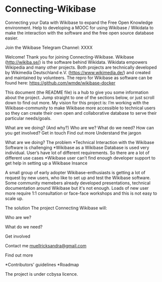 # Connecting-Wikibase
Connecting your Data with Wikibase to expand the Free Open Knowledge environment. 
Help to developing a MOOC for using Wikibase / Wikidata to make the interaction with the software and the free open source database easier.

Join the Wikibase Telegram Channel: XXXX

Welcome!
Thank you for joining Connecting-Wikibase. Wikibase (http://wikiba.se/) is the software behind Wikidata. Wikidata empowers Wikipedia and many other projects.
Both projects are technically developed by Wikimedia Deutschland e.V. (https://www.wikimedia.de/) and created and maintained by volunteers. 
The repro for Wikibase as software can be found here: https://github.com/wmde/wikibase-docker

This document (the README file) is a hub to give you some information about the project. Jump straight to one of the sections below, or just scroll down to find out more.
My vision for this project is: I’m working with the Wikibase-community to make Wikibase more accessible to technical users so they can create their own open and collaborative database to serve their particular needs/goals.

What are we doing? (And why?)
Who are we?
What do we need?
How can you get involved?
Get in touch
Find out more
Understand the jargon


What are we doing?
The problem
*Technical Interaction with the Wikibase Software is challenging
*Wikibase as a Wikibase Database is used very individual. User’s have lot of different requirements. So there are a lot of different use cases
*Wikibase user can’t find enough developer support to get help in setting up a Wikibase Insance

A small group of early adopter Wikibase-enthusiasts is getting a lot of request by new users, who like to set up and test the Wikibase software. Some community
memebers already developed presentations, technical documentation around Wikibase but it's not enough. Loads of new user more require 1:1 consultation or face-face workshops and this is not easy to scale up.

The solution
The project Connecting Wikibase will: 



Who are we?

What do we need?


Get involved

Contact me
muellricksandra@gmail.com

Find out more

*Contributors' guidelines
*Roadmap

The project is under ccbysa licence.

